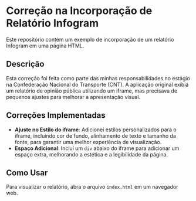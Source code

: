 # Correção na Incorporação de Relatório Infogram

Este repositório contém um exemplo de incorporação de um relatório Infogram em uma página HTML. 

## Descrição

Esta correção foi feita como parte das minhas responsabilidades no estágio na Confederação Nacional do Transporte (CNT). A aplicação original exibia um relatório de opinião pública utilizando um iframe, mas precisava de pequenos ajustes para melhorar a apresentação visual.

## Correções Implementadas

- **Ajuste no Estilo do iframe**: Adicionei estilos personalizados para o iframe, incluindo cor de fundo, alinhamento de texto e tamanho da fonte, para garantir uma melhor experiência de visualização.
- **Espaço Adicional**: Incluí um `div` abaixo do iframe para adicionar um espaço extra, melhorando a estética e a legibilidade da página.

## Como Usar

Para visualizar o relatório, abra o arquivo `index.html` em um navegador web.

